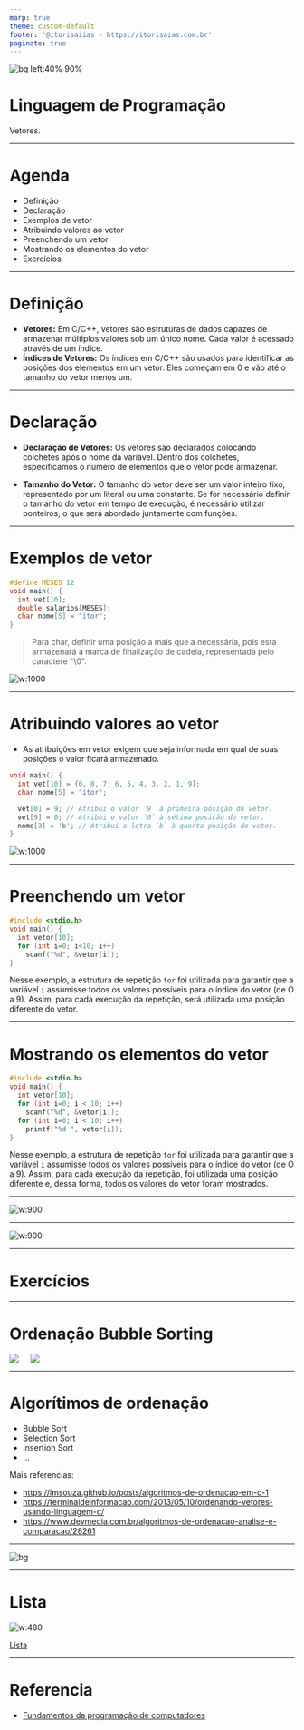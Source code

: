 ```yaml
---
marp: true
theme: custom-default
footer: '@itorisaiias - https://itorisaias.com.br'
paginate: true
---
```


<!-- _backgroundImage: url('./img/hero-background.svg') -->

![bg left:40% 90%](./img/logoFatec.svg)
# **Linguagem de Programação**

Vetores.

---

# Agenda

- Definição
- Declaração
- Exemplos de vetor
- Atribuindo valores ao vetor
- Preenchendo um vetor
- Mostrando os elementos do vetor
- Exercícios

---

# Definição

- **Vetores:** Em C/C++, vetores são estruturas de dados capazes de armazenar múltiplos valores sob um único nome. Cada valor é acessado através de um índice.
- **Índices de Vetores:** Os índices em C/C++ são usados para identificar as posições dos elementos em um vetor. Eles começam em 0 e vão até o tamanho do vetor menos um.

---

# Declaração

- **Declaração de Vetores:** Os vetores são declarados colocando colchetes após o nome da variável. Dentro dos colchetes, especificamos o número de elementos que o vetor pode armazenar.

- **Tamanho do Vetor:** O tamanho do vetor deve ser um valor inteiro fixo, representado por um literal ou uma constante. Se for necessário definir o tamanho do vetor em tempo de execução, é necessário utilizar ponteiros, o que será abordado juntamente com funções.

---

# Exemplos de vetor

```c
#define MESES 12
void main() {
  int vet[10];
  double salarios[MESES];
  char nome[5] = "itor";
}
```

> Para char, definir uma posição a mais que a necessária, pois esta armazenará a marca de finalização de cadeia, representada pelo caractere "\0".

![w:1000](./img/vetores_exemplo.drawio.svg)

---

# Atribuindo valores ao vetor

- As atribuições em vetor exigem que seja informada em qual de suas posições o valor ficará armazenado.

```c
void main() {
  int vet[10] = {0, 8, 7, 6, 5, 4, 3, 2, 1, 9};
  char nome[5] = "itor";

  vet[0] = 9; // Atribui o valor `9` à primeira posição do vetor.
  vet[9] = 0; // Atribui o valor `0` à sétima posição do vetor.
  nome[3] = 'b'; // Atribui a letra `b` à quarta posição do vetor.
}
```

![w:1000](./img/vetores_exemplo_atribuicao.drawio.svg)

---

# Preenchendo um vetor

```c
#include <stdio.h>
void main() {
  int vetor[10];
  for (int i=0; i<10; i++)
    scanf("%d", &vetor[i]);
}
```

Nesse exemplo, a estrutura de repetição `for` foi utilizada para garantir que a variável `i` assumisse todos os valores possíveis para o índice do vetor (de O a 9). Assim, para cada execução da repetição, será utilizada uma posição diferente do vetor.

---

# Mostrando os elementos do vetor

```c
#include <stdio.h>
void main() {
  int vetor[10];
  for (int i=0; i < 10; i++)
    scanf("%d", &vetor[i]);
  for (int i=0; i < 10; i++)
    printf("%d ", vetor[i]);
}
```

Nesse exemplo, a estrutura de repetição `for` foi utilizada para garantir que a variável `i` assumisse todos os valores possíveis para o índice do vetor (de O a 9). Assim, para cada execução da repetição, foi utilizada uma posição diferente e, dessa forma, todos os valores do vetor foram mostrados.

---

![w:900](./img/GfaZNzU42Snz6dlGhN.webp)

---

![w:900](./img/CjmvTCZf2U3p09Cn0h.webp)

---

# Exercícios

---

# Ordenação Bubble Sorting

<div class="columns">
  <img src="./img/bubble_sorting.png" />
  <img src="./img/140587920-d7aaa511-67df-4fdd-8497-8fe6d988e2db.gif" />
</div>

---

# Algorítimos de ordenação

- Bubble Sort
- Selection Sort
- Insertion Sort
- ...

Mais referencias:
- https://imsouza.github.io/posts/algoritmos-de-ordenacao-em-c-1
- https://terminaldeinformacao.com/2013/05/10/ordenando-vetores-usando-linguagem-c/
- https://www.devmedia.com.br/algoritmos-de-ordenacao-analise-e-comparacao/28261

---

![bg](./img/cXblnKXr2BQOaYnTni.webp)

---

# Lista

![w:480](./img/lista_vetor.svg)

[Lista](https://github.com/itorisaias/Fatectq-linguagem-de-programacao/blob/main/atividades/04_Vetores/Lista.pdf)

---

# Referencia

- [Fundamentos da programação de computadores](https://archive.org/details/fundamentos-da-programacao-de-computadores-algoritmos-pascal-c-c-padrao-ansi-e-java-pdfdrive)
